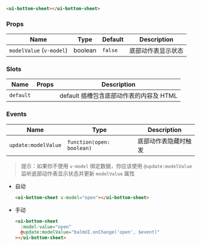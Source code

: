 ```html
<ui-bottom-sheet></ui-bottom-sheet>
```

### Props

| Name                     | Type    | Default | Description        |
| ------------------------ | ------- | ------- | ------------------ |
| `modelValue` (`v-model`) | boolean | `false` | 底部动作表显示状态 |

### Slots

| Name      | Props | Description                             |
| --------- | ----- | --------------------------------------- |
| `default` |       | default 插槽包含底部动作表的内容及 HTML |

### Events

| Name                | Type                      | Description          |
| ------------------- | ------------------------- | -------------------- |
| `update:modelValue` | `function(open: boolean)` | 底部动作表隐藏时触发 |

> 提示：如果你不使用 `v-model` 绑定数据，你应该使用 `@update:modelValue` 监听底部动作表显示状态并更新 `modelValue` 属性

- 自动

  ```html
  <ui-bottom-sheet v-model="open"></ui-bottom-sheet>
  ```

- 手动

  ```html
  <ui-bottom-sheet
    :model-value="open"
    @update:modelValue="balmUI.onChange('open', $event)"
  ></ui-bottom-sheet>
  ```
